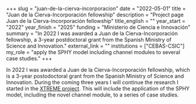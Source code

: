 +++
slug = "juan-de-la-cierva-incorporacion"
date = "2022-05-01"
title = "Juan de la Cierva-Incorporación fellowship"
description = "Project page Juan de la Cierva-Incorporación fellowship"
title_english = ""
year_start = "2022"
year_finish = "2025"
funding = "Ministerio de Ciencia e Innovación"
summary = "In 2022 I was awarded a Juan de la Cierva-Incorporación fellowship, a 3-year postdoctoral grant from the Spanish Ministry of Science and Innovation."
external_link = ""
institutions = ["CEBAS-CSIC"]
my_role = "apply the SPHY model including channel modules to several case studies."
+++

In 2022 I was awarded a Juan de la Cierva-Incorporación fellowship, which is a 3-year postodoctoral grant from the Spanish Ministry of Science and Innovation. During the coming three years I will continue the research I started in the [XTREME project](/projects/xtreme/). This will include the application of the SPHY model, including the novel channel module, to a series of case studies. 